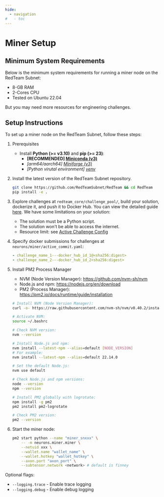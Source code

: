 ```yaml
---
hide:
  - navigation
#   - toc
---
```


# Miner Setup

## Minimum System Requirements

Below is the minimum system requirements for running a miner node on the RedTeam Subnet:

- 8-GB RAM
- 2-Cores CPU
- Tested on Ubuntu 22.04

But you may need more resources for engineering challenges.

## Setup Instructions

To set up a miner node on the RedTeam Subnet, follow these steps:

1. Prerequisites

    - Install **Python (>= v3.10)** and **pip (>= 23)**:
        - **[RECOMMENDED]  [Miniconda (v3)](https://www.anaconda.com/docs/getting-started/miniconda/install)**
        - *[arm64/aarch64]  [Miniforge (v3)](https://github.com/conda-forge/miniforge)*
        - *[Python virutal environment]  [venv](https://docs.python.org/3/library/venv.html)*

2. Install the latest version of the RedTeam Subnet repository.

    ```sh
    git clone https://github.com/RedTeamSubnet/RedTeam && cd RedTeam
    pip install -e .
    ```

3. Explore challenges at `redteam_core/challenge_pool/`, build your solution, dockerize it, and push it to Docker Hub. You can view the detailed guide [here](./3.submission_guide.md). We have some limitations on your solution:

    - The solution must be a Python script.
    - The solution won't be able to access the internet.
    - Resource limit: see [Active Challenge Config](https://github.com/RedTeamSubnet/RedTeam/blob/main/redteam_core/challenge_pool/active_challenges.yaml)

4. Specify docker submissions for challenges at `neurons/miner/active_commit.yaml`:

    ```yaml
    - challenge_name_1---docker_hub_id_1@<sha256:digest>
    - challenge_name_2---docker_hub_id_2<sha256:digest>
    ```

5. Install PM2 Process Manager

    - NVM (Node Version Manager): <https://github.com/nvm-sh/nvm>
    - Node.js and npm: <https://nodejs.org/en/download>
    - PM2 (Process Manager): <https://pm2.io/docs/runtime/guide/installation>

    ```sh
    # Install NVM (Node Version Manager):
    curl -o- https://raw.githubusercontent.com/nvm-sh/nvm/v0.40.2/install.sh | bash

    # Activate NVM:
    source ~/.bashrc

    # Check NVM version:
    nvm --version

    # Install Node.js and npm:
    nvm install --latest-npm --alias=default [NODE_VERSION]
    # For example:
    nvm install --latest-npm --alias=default 22.14.0

    # Set the default Node.js:
    nvm use default

    # Check Node.js and npm versions:
    node --version
    npm --version

    # Install PM2 globally with logrotate:
    npm install -g pm2
    pm2 install pm2-logrotate

    # Check PM2 version:
    pm2 --version
    ```

6. Start the miner node:

    ```sh
    pm2 start python --name "miner_snxxx" \
        -- -m neurons.miner.miner \
        --netuid xxx \
        --wallet.name "wallet_name" \
        --wallet.hotkey "wallet_hotkey" \
        --axon.port "axon_port" \
        --subtensor.network <network> # default is finney
    ```

Optional flags:

- `--logging.trace` - Enable trace logging
- `--logging.debug` - Enable debug logging
